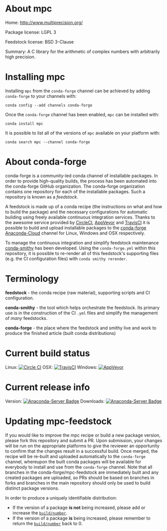 About mpc
=========

Home: http://www.multiprecision.org/

Package license: LGPL 3

Feedstock license: BSD 3-Clause

Summary: A C library for the arithmetic of complex numbers with arbitrarily high precision.



Installing mpc
==============

Installing `mpc` from the `conda-forge` channel can be achieved by adding `conda-forge` to your channels with:

```
conda config --add channels conda-forge
```

Once the `conda-forge` channel has been enabled, `mpc` can be installed with:

```
conda install mpc
```

It is possible to list all of the versions of `mpc` available on your platform with:

```
conda search mpc --channel conda-forge
```



About conda-forge
=================

conda-forge is a community-led conda channel of installable packages.
In order to provide high-quality builds, the process has been automated into the
conda-forge GitHub organization. The conda-forge organization contains one repository
for each of the installable packages. Such a repository is known as a *feedstock*.

A feedstock is made up of a conda recipe (the instructions on what and how to build
the package) and the necessary configurations for automatic building using freely
available continuous integration services. Thanks to the awesome service provided by
[CircleCI](https://circleci.com/), [AppVeyor](http://www.appveyor.com/)
and [TravisCI](https://travis-ci.org/) it is possible to build and upload installable
packages to the [conda-forge](https://anaconda.org/conda-forge)
[Anaconda-Cloud](http://docs.anaconda.org/) channel for Linux, Windows and OSX respectively.

To manage the continuous integration and simplify feedstock maintenance
[conda-smithy](http://github.com/conda-forge/conda-smithy) has been developed.
Using the ``conda-forge.yml`` within this repository, it is possible to re-render all of
this feedstock's supporting files (e.g. the CI configuration files) with ``conda smithy rerender``.


Terminology
===========

**feedstock** - the conda recipe (raw material), supporting scripts and CI configuration.

**conda-smithy** - the tool which helps orchestrate the feedstock.
                   Its primary use is in the construction of the CI ``.yml`` files
                   and simplify the management of *many* feedstocks.

**conda-forge** - the place where the feedstock and smithy live and work to
                  produce the finished article (built conda distributions)

Current build status
====================

Linux: [![Circle CI](https://circleci.com/gh/conda-forge/mpc-feedstock.svg?style=shield)](https://circleci.com/gh/conda-forge/mpc-feedstock)
OSX: [![TravisCI](https://travis-ci.org/conda-forge/mpc-feedstock.svg?branch=master)](https://travis-ci.org/conda-forge/mpc-feedstock)
Windows: [![AppVeyor](https://ci.appveyor.com/api/projects/status/github/conda-forge/mpc-feedstock?svg=True)](https://ci.appveyor.com/project/conda-forge/mpc-feedstock/branch/master)

Current release info
====================
Version: [![Anaconda-Server Badge](https://anaconda.org/conda-forge/mpc/badges/version.svg)](https://anaconda.org/conda-forge/mpc)
Downloads: [![Anaconda-Server Badge](https://anaconda.org/conda-forge/mpc/badges/downloads.svg)](https://anaconda.org/conda-forge/mpc)


Updating mpc-feedstock
======================

If you would like to improve the mpc recipe or build a new
package version, please fork this repository and submit a PR. Upon submission,
your changes will be run on the appropriate platforms to give the reviewer an
opportunity to confirm that the changes result in a successful build. Once
merged, the recipe will be re-built and uploaded automatically to the
`conda-forge` channel, whereupon the built conda packages will be available for
everybody to install and use from the `conda-forge` channel.
Note that all branches in the conda-forge/mpc-feedstock are
immediately built and any created packages are uploaded, so PRs should be based
on branches in forks and branches in the main repository should only be used to
build distinct package versions.

In order to produce a uniquely identifiable distribution:
 * If the version of a package **is not** being increased, please add or increase
   the [``build/number``](http://conda.pydata.org/docs/building/meta-yaml.html#build-number-and-string).
 * If the version of a package **is** being increased, please remember to return
   the [``build/number``](http://conda.pydata.org/docs/building/meta-yaml.html#build-number-and-string)
   back to 0.
